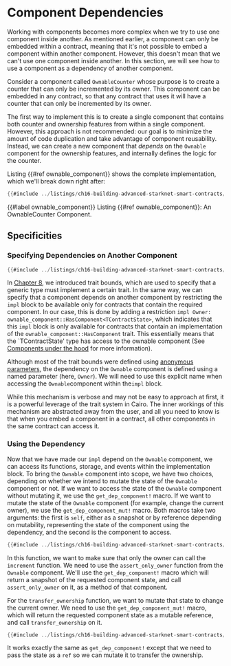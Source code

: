 # Component Dependencies

Working with components becomes more complex when we try to use one component inside another. As mentioned earlier, a component can only be embedded within a contract, meaning that it's not possible to embed a component within another component. However, this doesn't mean that we can't use one component inside another. In this section, we will see how to use a component as a dependency of another component.

Consider a component called `OwnableCounter` whose purpose is to create a counter that can only be incremented by its owner. This component can be embedded in any contract, so that any contract that uses it will have a counter that can only be incremented by its owner.

The first way to implement this is to create a single component that contains both counter and ownership features from within a single component. However, this approach is not recommended: our goal is to minimize the amount of code duplication and take advantage of component reusability. Instead, we can create a new component that _depends_ on the `Ownable` component for the ownership features, and internally defines the logic for the counter.

Listing {{#ref ownable_component}} shows the complete implementation, which we'll break down right after:

```rust
{{#include ../listings/ch16-building-advanced-starknet-smart-contracts/listing_03_component_dep/src/counter.cairo:full}}
```

{{#label ownable_component}}
<span class="caption">Listing {{#ref ownable_component}}: An OwnableCounter Component.</span>

## Specificities

### Specifying Dependencies on Another Component

```rust
{{#include ../listings/ch16-building-advanced-starknet-smart-contracts/listing_03_component_dep/src/counter.cairo:component_signature}}
```

In [Chapter 8](./ch08-02-traits-in-cairo.md), we introduced trait bounds, which are used to specify that a generic type must implement a certain trait. In the same way, we can specify that a component depends on another component by restricting the `impl` block to be available only for contracts that contain the required component.
In our case, this is done by adding a restriction `impl Owner: ownable_component::HasComponent<TContractState>`, which indicates that this `impl` block is only available for contracts that contain an implementation of the `ownable_component::HasComponent` trait. This essentially means that the `TContractState' type has access to the ownable component
(See [Components under the hood](./ch16-02-01-under-the-hood.md#a-primer-on-embeddable-impls) for more information).

Although most of the trait bounds were defined using [anonymous parameters](./ch08-01-generic-data-types.md#anonymous-generic-implementation-parameter--operator), the dependency on the `Ownable` component is defined using a named parameter (here, `Owner`). We will need to use this explicit name when accessing the `Ownable`component within the`impl` block.

While this mechanism is verbose and may not be easy to approach at first, it is a powerful leverage of the trait system in Cairo. The inner workings of this mechanism are abstracted away from the user, and all you need to know is that when you embed a component in a contract, all other components in the same contract can access it.

### Using the Dependency

Now that we have made our `impl` depend on the `Ownable` component, we can access its functions, storage, and events within the implementation block. To bring the `Ownable` component into scope, we have two choices, depending on whether we intend to mutate the state of the `Ownable` component or not.
If we want to access the state of the `Ownable` component without mutating it, we use the `get_dep_component!` macro. If we want to mutate the state of the `Ownable` component (for example, change the current owner), we use the `get_dep_component_mut!` macro.
Both macros take two arguments: the first is `self`, either as a snapshot or by reference depending on mutability, representing the state of the component using the dependency, and the second is the component to access.

```rust
{{#include ../listings/ch16-building-advanced-starknet-smart-contracts/listing_03_component_dep/src/counter.cairo:increment}}
```

In this function, we want to make sure that only the owner can call the `increment` function. We need to use
the `assert_only_owner` function from the `Ownable` component. We'll use the `get_dep_component!` macro which will return a snapshot of the requested component state, and call `assert_only_owner` on it, as a method of that component.

For the `transfer_ownership` function, we want to mutate that state to change the current owner. We need to use the `get_dep_component_mut!` macro, which will return the requested component state as a mutable reference, and call `transfer_ownership` on it.

```rust
{{#include ../listings/ch16-building-advanced-starknet-smart-contracts/listing_03_component_dep/src/counter.cairo:transfer_ownership}}
```

It works exactly the same as `get_dep_component!` except that we need to pass the state as a `ref` so we can
mutate it to transfer the ownership.
